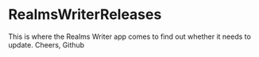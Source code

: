 # RealmsWriterReleases
This is where the Realms Writer app comes to find out whether it needs to update. Cheers, Github
